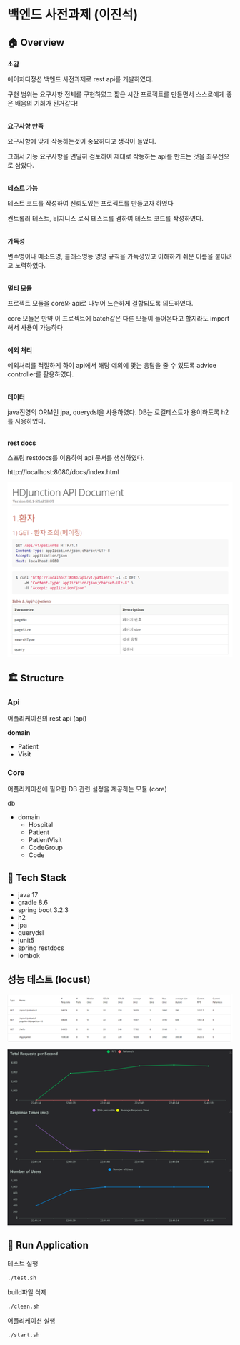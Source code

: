 
# 백엔드 사전과제 (이진석)

## 🏠 Overview

**소감**

에이치디정션 백엔드 사전과제로 rest api를 개발하였다.

구현 범위는 요구사항 전체를 구현하였고 짧은 시간 프로젝트를 만들면서 스스로에게 좋은 배움의 기회가 된거같다! <br><br>

**요구사항 만족**

요구사항에 맞게 작동하는것이 중요하다고 생각이 들었다.

그래서 기능 요구사항을 면밀히 검토하여 제대로 작동하는 api를 만드는 것을 최우선으로 삼았다. <br><br>

**테스트 가능**

테스트 코드를 작성하여 신뢰도있는 프로젝트를 만들고자 하였다

컨트롤러 테스트, 비지니스 로직 테스트를 겸하여 테스트 코드를 작성하였다.<br><br>


**가독성**

변수명이나 메소드명, 클래스명등 명명 규칙을 가독성있고 이해하기 쉬운 이름을 붙이려고 노력하였다.<br><br>

**멀티 모듈**

프로젝트 모듈을 core와 api로 나누어 느슨하게 결합되도록 의도하였다.

core 모듈은 만약 이 프로젝트에 batch같은 다른 모듈이 들어온다고 할지라도 import 해서 사용이 가능하다
<br><br>

**예외 처리**

예외처리를 적절하게 하여 api에서 해당 예외에 맞는 응답을 줄 수 있도록 advice controller를 활용하였다.<br><br>

**데이터**

java진영의 ORM인 jpa, querydsl을 사용하였다. DB는 로컬테스트가 용이하도록 h2를 사용하였다. <br><br>


**rest docs**

스프링 restdocs를 이용하여 api 문서를 생성하였다.

http://localhost:8080/docs/index.html

![](docs/restdocs.png)



## 🏛️ Structure

### Api

어플리케이션의 rest api (api)

**domain**

- Patient
- Visit


### Core

어플리케이션에 필요한 DB 관련 설정을 제공하는 모듈 (core)

db

- domain
    - Hospital
    - Patient
    - PatientVisit
    - CodeGroup
    - Code


## 🎢 Tech Stack

- java 17
- gradle 8.6
- spring boot 3.2.3
- h2
- jpa
- querydsl
- junit5
- spring restdocs
- lombok


## 성능 테스트 (locust)


![](docs/load-test-stat.png)

![](docs/load-test.png)


## 🏃 Run Application
테스트 실행
```shell
./test.sh
```

build파일 삭제
```shell
./clean.sh
```

어플리케이션 실행
```shell
./start.sh
```